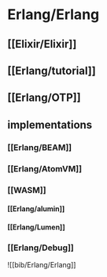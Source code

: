 # Erlang/Erlang

## [[Elixir/Elixir]]

## [[Erlang/tutorial]]
## [[Erlang/OTP]]

## implementations
### [[Erlang/BEAM]]
### [[Erlang/AtomVM]]

### [[WASM]]
#### [[Erlang/alumin]]
#### [[Erlang/Lumen]]
### [[Erlang/Debug]]

![[bib/Erlang/Erlang]]

